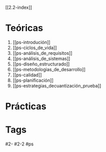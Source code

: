 [[2.2-index]]
# Teóricas
1. [[ps-introdución]]
2. [[ps-ciclos_de_vida]]
3. [[ps-análisis_de_requisitos]]
4. [[ps-análisis_de_sistemas]]
5. [[ps-diseño_estructurado]]
6. [[ps-metodologias_de_desarrollo]]
7. [[ps-calidad]]
8. [[ps-planificación]]
9. [[ps-estrategias_decuantización_prueba]]
# Prácticas
# Tags
#2- 
#2-2 
#ps